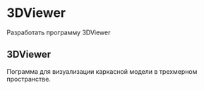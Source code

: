 # 3DViewer

Разработать программу 3DViewer 

## 3DViewer 

Пограмма для визуализации каркасной модели в трехмерном пространстве.


